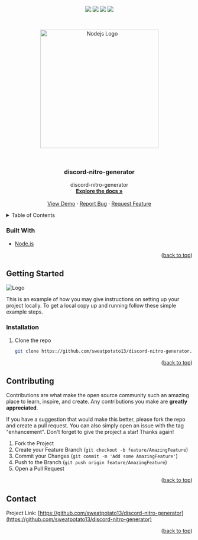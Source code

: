 <div id="top"></div>
<p align="center">
<img src=https://img.shields.io/github/stars/sweatpotato13/discord-nitro-generator?style=for-the-badge&logo=appveyor&color=blue />
<img src=https://img.shields.io/github/forks/sweatpotato13/discord-nitro-generator?style=for-the-badge&logo=appveyor&color=blue />
<img src=https://img.shields.io/github/issues/sweatpotato13/discord-nitro-generator?style=for-the-badge&logo=appveyor&color=informational />
<img src=https://img.shields.io/github/issues-pr/sweatpotato13/discord-nitro-generator?style=for-the-badge&logo=appveyor&color=informational />
</p>
<br />
<!-- PROJECT LOGO -->
<p align="center">
  <a href="https://nodejs.org" target="blank"><img src="https://nodejs.org/static/images/logo.svg" width="320" alt="Nodejs Logo" /></a>
</p>

<br />
<div align="center">
  <a href="https://github.com/sweatpotato13/discord-nitro-generator">
    <!-- <img src="images/logo.png" alt="Logo" width="80" height="80"> -->
  </a>

<h3 align="center">discord-nitro-generator</h3>

  <p align="center">
    discord-nitro-generator
    <br />
    <a href="https://github.com/sweatpotato13/discord-nitro-generator"><strong>Explore the docs »</strong></a>
    <br />
    <br />
    <a href="https://github.com/sweatpotato13/discord-nitro-generator">View Demo</a>
    ·
    <a href="https://github.com/sweatpotato13/discord-nitro-generator/issues">Report Bug</a>
    ·
    <a href="https://github.com/sweatpotato13/discord-nitro-generator/issues">Request Feature</a>
  </p>
</div>



<!-- TABLE OF CONTENTS -->
<details>
  <summary>Table of Contents</summary>
  <ol>
    <li>
      <ul>
        <li><a href="#built-with">Built With</a></li>
      </ul>
    </li>
    <li>
      <a href="#getting-started">Getting Started</a>
      <ul>
        <li><a href="#prerequisites">Prerequisites</a></li>
        <li><a href="#installation">Installation</a></li>
      </ul>
    </li>
    <li><a href="#usage">Usage</a></li>
    <li><a href="#roadmap">Roadmap</a></li>
    <li><a href="#contributing">Contributing</a></li>
    <li><a href="#license">License</a></li>
    <li><a href="#contact">Contact</a></li>
    <li><a href="#acknowledgments">Acknowledgments</a></li>
  </ol>
</details>



### Built With

* [Node.js](https://nodejs.org)

<p align="right">(<a href="#top">back to top</a>)</p>


<!-- GETTING STARTED -->
## Getting Started

<img src="https://i.imgur.com/q817W1R.png" alt="Logo">


This is an example of how you may give instructions on setting up your project locally.
To get a local copy up and running follow these simple example steps.

### Installation

1. Clone the repo
   ```sh
   git clone https://github.com/sweatpotato13/discord-nitro-generator.git
   ```

<p align="right">(<a href="#top">back to top</a>)</p>


<!-- CONTRIBUTING -->
## Contributing

Contributions are what make the open source community such an amazing place to learn, inspire, and create. Any contributions you make are **greatly appreciated**.

If you have a suggestion that would make this better, please fork the repo and create a pull request. You can also simply open an issue with the tag "enhancement".
Don't forget to give the project a star! Thanks again!

1. Fork the Project
2. Create your Feature Branch (`git checkout -b feature/AmazingFeature`)
3. Commit your Changes (`git commit -m 'Add some AmazingFeature'`)
4. Push to the Branch (`git push origin feature/AmazingFeature`)
5. Open a Pull Request

<p align="right">(<a href="#top">back to top</a>)</p>


<!-- CONTACT -->
## Contact

Project Link: [https://github.com/sweatpotato13/discord-nitro-generator](https://github.com/sweatpotato13/discord-nitro-generator)

<p align="right">(<a href="#top">back to top</a>)</p>
